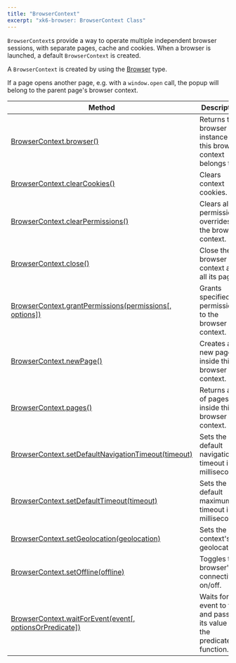```yaml
---
title: "BrowserContext"
excerpt: "xk6-browser: BrowserContext Class"
---
```


`BrowserContext`s provide a way to operate multiple independent browser sessions, with separate pages, cache and cookies. When a browser is launched, a default `BrowserContext` is created.

A `BrowserContext` is created by using the [Browser](/javascript-api/xk6-browser/browser) type.

If a page opens another page, e.g. with a `window.open` call, the popup will belong to the parent page's browser context.


| Method                                                                                                                                          | Description                                                                   |
|-------------------------------------------------------------------------------------------------------------------------------------------------|-------------------------------------------------------------------------------|
| [BrowserContext.browser()](/javascript-api/xk6-browser/browsercontext/browser/)                                                                 | Returns the browser instance that this browser context belongs to.            |
| <BWIPT id="442"/> [BrowserContext.clearCookies()](/javascript-api/xk6-browser/browsercontext/clearcookies/)                                     | Clears context cookies.                                                       |
| <BWIPT id="443"/> [BrowserContext.clearPermissions()](/javascript-api/xk6-browser/browsercontext/clearpermissions)                              | Clears all permission overrides for the browser context.                      |
| [BrowserContext.close()](/javascript-api/xk6-browser/browsercontext/close)                                                                      | Close the browser context and all its pages.                                  |
| [BrowserContext.grantPermissions(permissions[, options])](/javascript-api/xk6-browser/browsercontext/grantpermissions)                          | Grants specified permissions to the browser context.                          |
| [BrowserContext.newPage()](/javascript-api/xk6-browser/browsercontext/newpage)                                                                  | Creates a new page inside this browser context.                               |
| <BWIPT id="444"/> [BrowserContext.pages()](/javascript-api/xk6-browser/browsercontext/pages)                                                    | Returns a list of pages inside this browser context.                          |
| <BWIPT id="445"/> [BrowserContext.setDefaultNavigationTimeout(timeout)](/javascript-api/xk6-browser/browsercontext/setdefaultnavigationtimeout) | Sets the default navigation timeout in milliseconds.                          |
| [BrowserContext.setDefaultTimeout(timeout)](/javascript-api/xk6-browser/browsercontext/setdefaulttiontimeout)                                   | Sets the default maximum timeout in milliseconds.                             |
| <BWIPT id="435"/> [BrowserContext.setGeolocation(geolocation)](/javascript-api/xk6-browser/browsercontext/setgeolocation)                       | Sets the context's geolocation.                                               |
| [BrowserContext.setOffline(offline)](/javascript-api/xk6-browser/browsercontext/setoffline)                                                     | Toggles the browser's connectivity on/off.                                    |
| <BWIPT id="447"/> [BrowserContext.waitForEvent(event[, optionsOrPredicate])](/javascript-api/xk6-browser/browsercontext/waitforevent)           | Waits for the event to fire and passes its value into the predicate function. |

